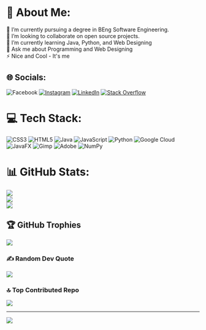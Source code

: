 # 💫 About Me:
🔭 I’m currently pursuing a degree in BEng Software Engineering. <br>👯 I’m looking to collaborate on open source projects.<br>🌱 I’m currently learning Java, Python, and Web Designing<br>💬 Ask me about Programming and Web Designing<br>⚡ Nice and Cool - It's me


## 🌐 Socials:
![Facebook](https://img.shields.io/badge/Facebook-%231877F2.svg?logo=Facebook&logoColor=white) [![Instagram](https://img.shields.io/badge/Instagram-%23E4405F.svg?logo=Instagram&logoColor=white)](https://instagram.com/iamsankalpageethaka) [![LinkedIn](https://img.shields.io/badge/LinkedIn-%230077B5.svg?logo=linkedin&logoColor=white)](https://linkedin.com/in/geethaka-sankalpa-895668309) [![Stack Overflow](https://img.shields.io/badge/-Stackoverflow-FE7A16?logo=stack-overflow&logoColor=white)](https://stackoverflow.com/users/22977331) 

# 💻 Tech Stack:
![CSS3](https://img.shields.io/badge/css3-%231572B6.svg?style=for-the-badge&logo=css3&logoColor=white) ![HTML5](https://img.shields.io/badge/html5-%23E34F26.svg?style=for-the-badge&logo=html5&logoColor=white) ![Java](https://img.shields.io/badge/java-%23ED8B00.svg?style=for-the-badge&logo=openjdk&logoColor=white) ![JavaScript](https://img.shields.io/badge/javascript-%23323330.svg?style=for-the-badge&logo=javascript&logoColor=%23F7DF1E) ![Python](https://img.shields.io/badge/python-3670A0?style=for-the-badge&logo=python&logoColor=ffdd54) ![Google Cloud](https://img.shields.io/badge/GoogleCloud-%234285F4.svg?style=for-the-badge&logo=google-cloud&logoColor=white) ![JavaFX](https://img.shields.io/badge/javafx-%23FF0000.svg?style=for-the-badge&logo=javafx&logoColor=white) ![Gimp](https://img.shields.io/badge/Gimp-657D8B?style=for-the-badge&logo=gimp&logoColor=FFFFFF) ![Adobe](https://img.shields.io/badge/adobe-%23FF0000.svg?style=for-the-badge&logo=adobe&logoColor=white) ![NumPy](https://img.shields.io/badge/numpy-%23013243.svg?style=for-the-badge&logo=numpy&logoColor=white)
# 📊 GitHub Stats:
![](https://github-readme-stats.vercel.app/api?username=GeethakaSankalpa&theme=blue-green&hide_border=false&include_all_commits=true&count_private=true)<br/>
![](https://github-readme-streak-stats.herokuapp.com/?user=GeethakaSankalpa&theme=blue-green&hide_border=false)<br/>
![](https://github-readme-stats.vercel.app/api/top-langs/?username=GeethakaSankalpa&theme=blue-green&hide_border=false&include_all_commits=true&count_private=true&layout=compact)

## 🏆 GitHub Trophies
![](https://github-profile-trophy.vercel.app/?username=GeethakaSankalpa&theme=radical&no-frame=false&no-bg=true&margin-w=4)

### ✍️ Random Dev Quote
![](https://quotes-github-readme.vercel.app/api?type=horizontal&theme=radical)

### 🔝 Top Contributed Repo
![](https://github-contributor-stats.vercel.app/api?username=GeethakaSankalpa&limit=5&theme=dark&combine_all_yearly_contributions=true)

---
[![](https://visitcount.itsvg.in/api?id=GeethakaSankalpa&icon=1&color=13)](https://visitcount.itsvg.in)

<!-- Proudly created with GPRM ( https://gprm.itsvg.in ) -->
